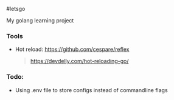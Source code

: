 #letsgo

My golang learning project

### Tools
+ Hot reload:
  https://github.com/cespare/reflex
  > https://devdelly.com/hot-reloading-go/
  > 
### Todo:
+ Using .env file to store configs instead of commandline flags